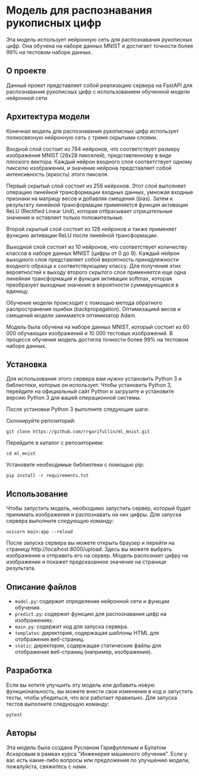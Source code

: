 # Модель для распознавания рукописных цифр

Эта модель использует нейронную сеть для распознавания рукописных цифр. Она обучена на наборе данных MNIST и достигает точности более 99% на тестовом наборе данных.

## О проекте
Данный проект представляет собой реализацию сервера на FastAPI для распознавания рукописных цифр с использованием обученной модели нейронной сети. 

## Архитектура модели

Конечная модель для распознавания рукописных цифр использует полносвязную нейронную сеть с тремя скрытыми слоями.

Входной слой состоит из 784 нейронов, что соответствует размеру изображения MNIST (28x28 пикселей), представленному в виде плоского вектора. Каждый нейрон входного слоя соответствует одному пикселю изображения, и значение нейрона представляет собой интенсивность (яркость) этого пикселя.

Первый скрытый слой состоит из 256 нейронов. Этот слой выполняет операцию линейной трансформации входных данных, умножая входные признаки на матрицу весов и добавляя смещения (bias). Затем к результату линейной трансформации применяется функция активации ReLU (Rectified Linear Unit), которая отбрасывает отрицательные значения и оставляет только положительные.

Второй скрытый слой состоит из 128 нейронов и также применяет функцию активации ReLU после линейной трансформации.

Выходной слой состоит из 10 нейронов, что соответствует количеству классов в наборе данных MNIST (цифры от 0 до 9). Каждый нейрон выходного слоя представляет собой вероятность принадлежности входного образца к соответствующему классу. Для получения этих вероятностей к выходу второго скрытого слоя применяется еще одна линейная трансформация и функция активации softmax, которая преобразует выходные значения в вероятности суммирующиеся в единицу.

Обучение модели происходит с помощью метода обратного распространения ошибки (backpropagation). Оптимизацией весов и смещений модели занимается оптимизатор Adam. 

Модель была обучена на наборе данных MNIST, который состоит из 60 000 обучающих изображений и 10 000 тестовых изображений. В процессе обучения модель достигла точности более 99% на тестовом наборе данных.

## Установка

Для использования этого сервера вам нужно установить Python 3 и библиотеки, которые он использует. Чтобы установить Python 3, перейдите на официальный сайт Python и загрузите и установите версию Python 3 для вашей операционной системы.

После установки Python 3 выполните следующие шаги:

Склонируйте репозиторий:
```
git clone https://github.com/rrgarifullin/ml_mnist.git
```
Перейдите в каталог с репозиторием:
```
cd ml_mnist
```
Установите необходимые библиотеки с помощью pip:

```
pip install -r requirements.txt
```

## Использование

Чтобы запустить модель, необходимо запустить сервер, который будет принимать изображения и распознавать на них цифры. Для запуска сервера выполните следующую команду:

```
uvicorn main:app --reload
```

После запуска сервера вы можете открыть браузер и перейти на страницу http://localhost:8000/upload. Здесь вы можете выбрать изображение и отправить его на сервер. Модель распознает цифру на изображении и покажет предсказанное значение на странице результата.

## Описание файлов

* `model.py`: содержит определение нейронной сети и функции обучения.
* `predict.py`: содержит функцию для распознавания цифр на изображениях.
* `main.py`: содержит код для запуска сервера.
* `templates`: директория, содержащая шаблоны HTML для отображения веб-страниц.
* `static`: директория, содержащая статические файлы для отображения веб-страниц (например, изображения).

## Разработка

Если вы хотите улучшить эту модель или добавить новую функциональность, вы можете внести свои изменения в код и запустить тесты, чтобы убедиться, что все работает правильно. Для запуска тестов выполните следующую команду:

```
pytest
```

## Авторы

Эта модель была создана Русланом Гарифуллиным и Булатом Аскаровым  в рамках курса "Инженерия машинного обучения". Если у вас есть какие-либо вопросы или предложения по улучшению модели, пожалуйста, свяжитесь с нами.
